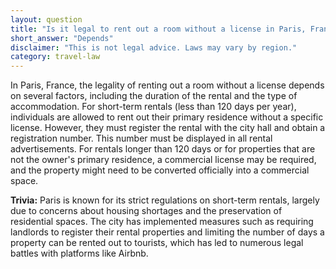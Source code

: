 ```yaml
---
layout: question
title: "Is it legal to rent out a room without a license in Paris, France?"
short_answer: "Depends"
disclaimer: "This is not legal advice. Laws may vary by region."
category: travel-law
---
```

In Paris, France, the legality of renting out a room without a license depends on several factors, including the duration of the rental and the type of accommodation. For short-term rentals (less than 120 days per year), individuals are allowed to rent out their primary residence without a specific license. However, they must register the rental with the city hall and obtain a registration number. This number must be displayed in all rental advertisements. For rentals longer than 120 days or for properties that are not the owner's primary residence, a commercial license may be required, and the property might need to be converted officially into a commercial space.

**Trivia:** Paris is known for its strict regulations on short-term rentals, largely due to concerns about housing shortages and the preservation of residential spaces. The city has implemented measures such as requiring landlords to register their rental properties and limiting the number of days a property can be rented out to tourists, which has led to numerous legal battles with platforms like Airbnb.
